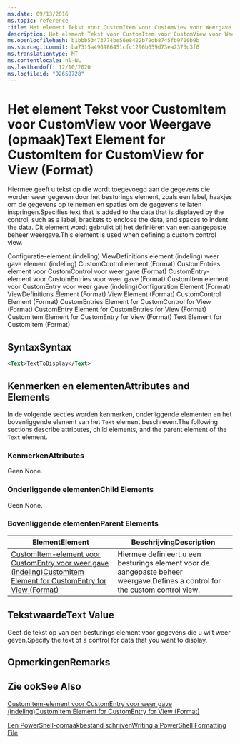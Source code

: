```yaml
---
ms.date: 09/13/2016
ms.topic: reference
title: Het element Tekst voor CustomItem voor CustomView voor Weergave (opmaak)
description: Het element Tekst voor CustomItem voor CustomView voor Weergave (opmaak)
ms.openlocfilehash: b1bbb53473774be56e8422b79db8745fb9700b9b
ms.sourcegitcommit: ba7315a496986451cfc1296b659d73ea2373d3f0
ms.translationtype: MT
ms.contentlocale: nl-NL
ms.lasthandoff: 12/10/2020
ms.locfileid: "92659728"
---
```

# <a name="text-element-for-customitem-for-customview-for-view-format"></a><span data-ttu-id="168a6-103">Het element Tekst voor CustomItem voor CustomView voor Weergave (opmaak)</span><span class="sxs-lookup"><span data-stu-id="168a6-103">Text Element for CustomItem for CustomView for View (Format)</span></span>

<span data-ttu-id="168a6-104">Hiermee geeft u tekst op die wordt toegevoegd aan de gegevens die worden weer gegeven door het besturings element, zoals een label, haakjes om de gegevens op te nemen en spaties om de gegevens te laten inspringen.</span><span class="sxs-lookup"><span data-stu-id="168a6-104">Specifies text that is added to the data that is displayed by the control, such as a label, brackets to enclose the data, and spaces to indent the data.</span></span> <span data-ttu-id="168a6-105">Dit element wordt gebruikt bij het definiëren van een aangepaste beheer weergave.</span><span class="sxs-lookup"><span data-stu-id="168a6-105">This element is used when defining a custom control view.</span></span>

<span data-ttu-id="168a6-106">Configuratie-element (indeling) ViewDefinitions element (indeling) weer gave element (indeling) CustomControl element (Format) CustomEntries element voor CustomControl voor weer gave (Format) CustomEntry-element voor CustomEntries voor weer gave (Format) CustomItem element voor CustomEntry voor weer gave (indeling)</span><span class="sxs-lookup"><span data-stu-id="168a6-106">Configuration Element (Format) ViewDefinitions Element (Format) View Element (Format) CustomControl Element (Format) CustomEntries Element for CustomControl for View (Format) CustomEntry Element for CustomEntries for View (Format) CustomItem Element for CustomEntry for View (Format) Text Element for CustomItem (Format)</span></span>

## <a name="syntax"></a><span data-ttu-id="168a6-107">Syntax</span><span class="sxs-lookup"><span data-stu-id="168a6-107">Syntax</span></span>

```xml
<Text>TextToDisplay</Text>
```

## <a name="attributes-and-elements"></a><span data-ttu-id="168a6-108">Kenmerken en elementen</span><span class="sxs-lookup"><span data-stu-id="168a6-108">Attributes and Elements</span></span>

<span data-ttu-id="168a6-109">In de volgende secties worden kenmerken, onderliggende elementen en het bovenliggende element van het `Text` element beschreven.</span><span class="sxs-lookup"><span data-stu-id="168a6-109">The following sections describe attributes, child elements, and the parent element of the `Text` element.</span></span>

### <a name="attributes"></a><span data-ttu-id="168a6-110">Kenmerken</span><span class="sxs-lookup"><span data-stu-id="168a6-110">Attributes</span></span>

<span data-ttu-id="168a6-111">Geen.</span><span class="sxs-lookup"><span data-stu-id="168a6-111">None.</span></span>

### <a name="child-elements"></a><span data-ttu-id="168a6-112">Onderliggende elementen</span><span class="sxs-lookup"><span data-stu-id="168a6-112">Child Elements</span></span>

<span data-ttu-id="168a6-113">Geen.</span><span class="sxs-lookup"><span data-stu-id="168a6-113">None.</span></span>

### <a name="parent-elements"></a><span data-ttu-id="168a6-114">Bovenliggende elementen</span><span class="sxs-lookup"><span data-stu-id="168a6-114">Parent Elements</span></span>

|<span data-ttu-id="168a6-115">Element</span><span class="sxs-lookup"><span data-stu-id="168a6-115">Element</span></span>|<span data-ttu-id="168a6-116">Beschrijving</span><span class="sxs-lookup"><span data-stu-id="168a6-116">Description</span></span>|
|-------------|-----------------|
|[<span data-ttu-id="168a6-117">CustomItem-element voor CustomEntry voor weer gave (indeling)</span><span class="sxs-lookup"><span data-stu-id="168a6-117">CustomItem Element for CustomEntry for View (Format)</span></span>](./customitem-element-for-customentry-for-customcontrol-for-view-format.md)|<span data-ttu-id="168a6-118">Hiermee definieert u een besturings element voor de aangepaste beheer weergave.</span><span class="sxs-lookup"><span data-stu-id="168a6-118">Defines a control for the custom control view.</span></span>|

## <a name="text-value"></a><span data-ttu-id="168a6-119">Tekstwaarde</span><span class="sxs-lookup"><span data-stu-id="168a6-119">Text Value</span></span>

<span data-ttu-id="168a6-120">Geef de tekst op van een besturings element voor gegevens die u wilt weer geven.</span><span class="sxs-lookup"><span data-stu-id="168a6-120">Specify the text of a control for data that you want to display.</span></span>

## <a name="remarks"></a><span data-ttu-id="168a6-121">Opmerkingen</span><span class="sxs-lookup"><span data-stu-id="168a6-121">Remarks</span></span>

## <a name="see-also"></a><span data-ttu-id="168a6-122">Zie ook</span><span class="sxs-lookup"><span data-stu-id="168a6-122">See Also</span></span>

[<span data-ttu-id="168a6-123">CustomItem-element voor CustomEntry voor weer gave (indeling)</span><span class="sxs-lookup"><span data-stu-id="168a6-123">CustomItem Element for CustomEntry for View (Format)</span></span>](./customitem-element-for-customentry-for-customcontrol-for-view-format.md)

[<span data-ttu-id="168a6-124">Een PowerShell-opmaakbestand schrijven</span><span class="sxs-lookup"><span data-stu-id="168a6-124">Writing a PowerShell Formatting File</span></span>](./writing-a-powershell-formatting-file.md)
